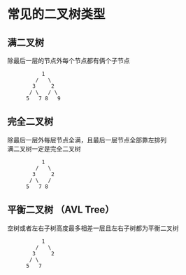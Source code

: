 # 常见的二叉树类型

## 满二叉树
除最后一层的节点外每个节点都有俩个子节点
```
           1
         /   \
        3     2
       / \   / \ 
      5   7 8   9 
```

## 完全二叉树
除最后一层外每层节点全满，且最后一层节点全部靠左排列  
满二叉树一定是完全二叉树
```
           1
         /   \
        3     2
       / \   / 
      5   7 8 
```

## 平衡二叉树 （AVL Tree）
空树或者左右子树高度最多相差一层且左右子树都为平衡二叉树
```
           1
         /   \
        3     2
       / \   
      5   7 
```
